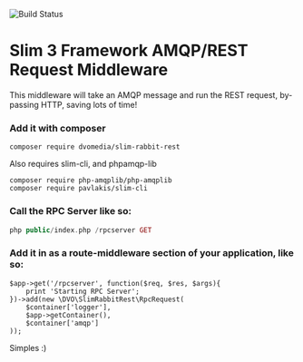 ![Build Status](https://travis-ci.org/dvomedia/slim-rest-skeleton.svg)

# Slim 3 Framework AMQP/REST Request Middleware

This middleware will take an AMQP message and run the REST request, by-passing HTTP, saving lots of time!

### Add it with composer
```
composer require dvomedia/slim-rabbit-rest
```

Also requires slim-cli, and phpamqp-lib

```
composer require php-amqplib/php-amqplib
composer require pavlakis/slim-cli
```

### Call the RPC Server like so:

```php
php public/index.php /rpcserver GET
```

### Add it in as a route-middleware section of your application, like so:
```
$app->get('/rpcserver', function($req, $res, $args){
	print 'Starting RPC Server';
})->add(new \DVO\SlimRabbitRest\RpcRequest(
	$container['logger'],
	$app->getContainer(),
	$container['amqp']
));
```

Simples :)
